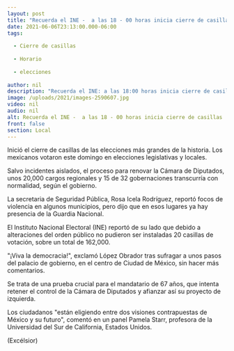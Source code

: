 ```yaml
---
layout: post
title: "Recuerda el INE -  a las 18 - 00 horas inicia cierre de casillas"
date: 2021-06-06T23:13:00.000-06:00
tags:
  
  - Cierre de casillas
  
  - Horario
  
  - elecciones
  
author: nil
description: "Recuerda el INE: a las 18:00 horas inicia cierre de casillas"
image: /uploads/2021/images-2590607.jpg
video: nil
audio: nil
alt: Recuerda el INE -  a las 18 - 00 horas inicia cierre de casillas
front: false
section: Local
---
```


Inició el cierre de casillas de las elecciones más grandes de la historia.  Los mexicanos votaron este domingo en elecciones legislativas y locales.

Salvo incidentes aislados, el proceso para renovar la Cámara de Diputados, unos 20,000 cargos regionales y 15 de 32 gobernaciones transcurría con normalidad, según el gobierno.

La secretaria de Seguridad Pública, Rosa Icela Rodríguez, reportó focos de violencia en algunos municipios, pero dijo que en esos lugares ya hay presencia de la Guardia Nacional.

El Instituto Nacional Electoral (INE) reportó de su lado que debido a alteraciones del orden público no pudieron ser instaladas 20 casillas de votación, sobre un total de 162,000.

"¡Viva la democracia!", exclamó López Obrador tras sufragar a unos pasos del palacio de gobierno, en el centro de Ciudad de México, sin hacer más comentarios.

Se trata de una prueba crucial para el mandatario de 67 años, que intenta retener el control de la Cámara de Diputados y afianzar así su proyecto de izquierda.

Los ciudadanos "están eligiendo entre dos visiones contrapuestas de México y su futuro", comentó en un panel Pamela Starr, profesora de la Universidad del Sur de California, Estados Unidos.

(Excélsior)